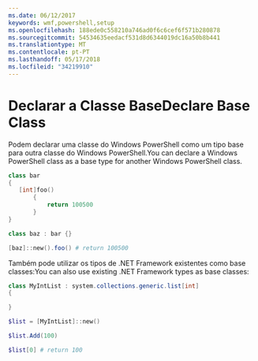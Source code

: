 ```yaml
---
ms.date: 06/12/2017
keywords: wmf,powershell,setup
ms.openlocfilehash: 188ede0c558210a746ad0f6c6cef6f571b280878
ms.sourcegitcommit: 54534635eedacf531d8d6344019dc16a50b8b441
ms.translationtype: MT
ms.contentlocale: pt-PT
ms.lasthandoff: 05/17/2018
ms.locfileid: "34219910"
---
```

# <a name="declare-base-class"></a><span data-ttu-id="e0fd3-102">Declarar a Classe Base</span><span class="sxs-lookup"><span data-stu-id="e0fd3-102">Declare Base Class</span></span>
<span data-ttu-id="e0fd3-103">Podem declarar uma classe do Windows PowerShell como um tipo base para outra classe do Windows PowerShell.</span><span class="sxs-lookup"><span data-stu-id="e0fd3-103">You can declare a Windows PowerShell class as a base type for another Windows PowerShell class.</span></span>

```powershell
class bar
{
   [int]foo()
       {
           return 100500
       }
}

class baz : bar {}

[baz]::new().foo() # return 100500
```

<span data-ttu-id="e0fd3-104">Também pode utilizar os tipos de .NET Framework existentes como base classes:</span><span class="sxs-lookup"><span data-stu-id="e0fd3-104">You can also use existing .NET Framework types as base classes:</span></span>

```powershell
class MyIntList : system.collections.generic.list[int]
{

}

$list = [MyIntList]::new()

$list.Add(100)

$list[0] # return 100
```
